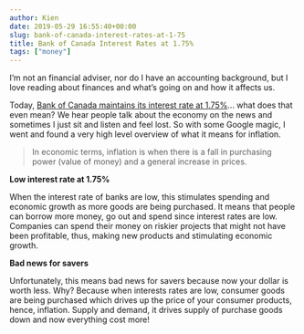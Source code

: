 ```yaml
---
author: Kien
date: 2019-05-29 16:55:40+00:00
slug: bank-of-canada-interest-rates-at-1-75
title: Bank of Canada Interest Rates at 1.75%
tags: ["money"]
---
```


I’m not an financial adviser, nor do I have an accounting background, but I love reading about finances and what’s going on and how it affects us.

Today, <a href="https://www.bankofcanada.ca/2019/05/fad-press-release-2019-05-29/" target="_blank">Bank of Canada maintains its interest rate at 1.75%</a>... what does that even mean? We hear people talk about the economy on the news and sometimes I just sit and listen and feel lost. So with some Google magic, I went and found a very high level overview of what it means for inflation.

<blockquote>In economic terms, inflation is when there is a fall in purchasing power (value of money) and a general increase in prices. </blockquote>

**Low interest rate at 1.75%**

When the interest rate of banks are low, this stimulates spending and economic growth as more goods are being purchased. It means that people can borrow more money, go out and spend since interest rates are low. Companies can spend their money on riskier projects that might not have been profitable, thus, making new products and stimulating economic growth.

**Bad news for savers**

Unfortunately, this means bad news for savers because now your dollar is worth less. Why? Because when interests rates are low, consumer goods are being purchased which drives up the price of your consumer products, hence, inflation. Supply and demand, it drives supply of purchase goods down and now everything cost more!
